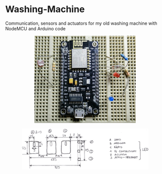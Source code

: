# Washing-Machine
Communication, sensors and actuators for my old washing machine with NodeMCU and Arduino code

<p align="center">
<img src="https://github.com/celatzur/Washing-Machine/blob/master/images/Protoboard_01x.jpeg" width="320" height="277" />
</p>
<p align="center">
<img src="https://github.com/celatzur/Washing-Machine/blob/master/images/WashingMachine_HandSketchx.jpeg" width="400" height="130" />
</p>
